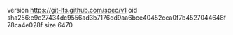 version https://git-lfs.github.com/spec/v1
oid sha256:e9e27434dc9556ad3b7176dd9aa6bce40452cca0f7b4527044648f78ca4e028f
size 6470
